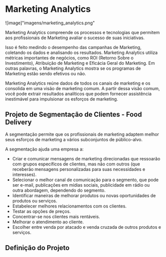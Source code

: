 # Marketing Analytics

![image]"imagens/marketing_analytics.png"


Marketing Analytics compreende os processos e tecnologias que permitem aos profissionais de Marketing avaliar o sucesso de suas iniciativas. 

Isso é feito medindo o desempenho das campanhas de Marketing, coletando os dados e analisando os resultados. Marketing Analytics utiliza métricas importantes de negócios, como ROI (Retorno Sobre o Investimento), Atribuição de Marketing e Eficácia Geral do Marketing. Em outras palavras, o Marketing Analytics mostra se os programas de Marketing estão sendo efetivos ou não.

Marketing Analytics reúne dados de todos os canais de marketing e os consolida em uma visão de marketing comum. A partir dessa visão comum, você pode extrair resultados analíticos que podem fornecer assistência inestimável para impulsionar os esforços de marketing.

## Projeto de Segmentação de Clientes - Food Delivery

A segmentação permite que os profissionais de marketing adaptem melhor seus esforços de marketing a vários subconjuntos de público-alvo.

A segmentação ajuda uma empresa a:

  - Criar  e  comunicar mensagens  de  marketing  direcionadas  que  ressoarão  com  grupos específicos de clientes, mas não com outros (que receberão mensagens personalizadas para suas necessidades e interesses).
  - Selecionar  o  melhor  canal  de  comunicação  para  o  segmento,  que  pode  ser e-mail, publicações em mídias sociais, publicidade em rádio ou outra abordagem, dependendo do segmento.
  - Identificar  maneiras  de  melhorar  produtos  ou  novas  oportunidades  de  produtos  ou serviços.
  - Estabelecer melhores relacionamentos com os clientes.
  - Testar as opções de preços.
  - Concentrar-se nos clientes mais rentáveis.
  - Melhorar o atendimento ao cliente.
  - Escolher entre venda por atacado e venda cruzada de outros produtos e serviços.

## Definição do Projeto









